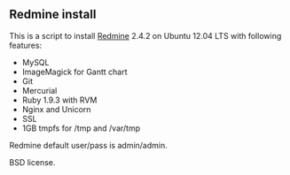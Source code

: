 ## Redmine install

This is a script to install [Redmine] 2.4.2 on Ubuntu 12.04 LTS with following features:
- MySQL
- ImageMagick for Gantt chart
- Git
- Mercurial
- Ruby 1.9.3 with RVM
- Nginx and Unicorn
- SSL
- 1GB tmpfs for /tmp and /var/tmp

Redmine default user/pass is admin/admin.

BSD license.

[Redmine]: http://www.redmine.org/
